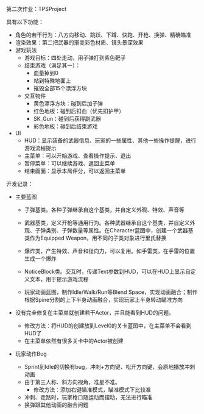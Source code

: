 第二次作业：TPSProject



具有以下功能：

- 角色的若干行为：八方向移动、跳跃、下蹲、快跑、开枪、换弹、精确瞄准
- 渲染效果：第二把武器的渐变彩色材质、镜头景深效果
- 游戏玩法
  - 游戏目标：四处走动，用子弹打到紫色靶子
  - 结束游戏（满足其一）：
    - 血量掉到0
    - 站到特殊地面上
    - 摧毁全部15个漂浮方块
  - 交互物件
    - 黄色漂浮方块：碰到后加子弹
    - 红色地板：碰到后扣血（优先扣护甲）
    - SK_Gun：碰到后获得副武器
    - 彩色地板：碰到后结束游戏
- UI
  - HUD：显示装备的武器信息、玩家的一些属性、其他一些操作提醒，进行游戏流程提示
  - 主菜单：可以开始游戏、查看操作提示、退出
  - 暂停菜单：可以继续游戏、返回主菜单
  - 结束画面：显示本局评分，可以返回主菜单



开发记录：

- 主要蓝图

  - 子弹基类。各种子弹继承自这个基类，并自定义外观、特效、声音等

  - 武器基类，定义开枪等通用行为。各种武器继承自这个基类，并自定义外观、子弹类别、子弹数量等属性。在Character蓝图中，创建一个武器基类作为Equipped Weapon，用不同的子类对象进行里氏替换

  - 爆炸类，产生特效、声音和径向力，可以复用。如手雷类，在手雷的位置生成一个爆炸

  - NoticeBlock类。交互时，传递Text参数到HUD，可以在HUD上显示自定义文本，用于提示游戏流程
  - 玩家动画蓝图，制作Idle/Walk/Run等Blend Space，实现动画融合；制作根据Spine分割的上下半身动画融合，实现玩家上半身转动瞄准方向

- 没有完全修复在主菜单就创建若干Actor，并且能看到HUD的问题。

  - 修改方法：将HUD的创建放到Level0的关卡蓝图中，在主菜单不会看到HUD了
  - 在主菜单依然有很多关卡中的Actor被创建

- 玩家动作Bug

  - Sprint到Idle的切换有bug，冲刺+方向键、松开方向键，会原地播放冲刺动画
  - 由于第三人称、斜方向视角，准星不准。
    - 修改方法：添加右键瞄准模式，瞄准模式下比较准
  - 冲刺、走路时，玩家枪口随运动而摆动，无法进行瞄准
  - 换弹跟其他动画的融合问题
